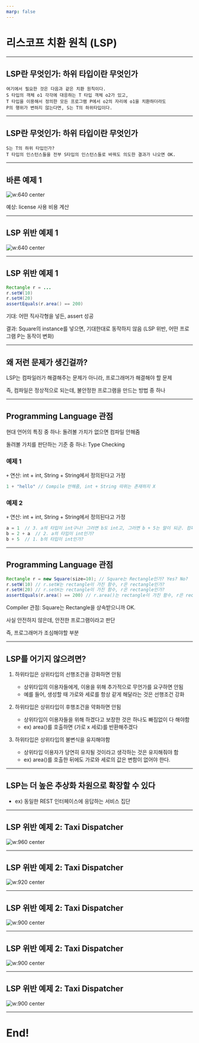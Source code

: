 ```yaml
---
marp: false
---
```


# 리스코프 치환 원칙 (LSP)

---

## LSP란 무엇인가: 하위 타입이란 무엇인가

```
여기에서 필요한 것은 다음과 같은 치환 원칙이다. 
S 타입의 객체 o1 각각에 대응하는 T 타입 객체 o2가 있고, 
T 타입을 이용해서 정의한 모든 프로그램 P에서 o2의 자리에 o1을 치환하더라도 
P의 행위가 변하지 않는다면, S는 T의 하위타입이다.
```

---

## LSP란 무엇인가: 하위 타입이란 무엇인가

```
S는 T의 하위 타입인가?
T 타입의 인스턴스들을 전부 S타입의 인스턴스들로 바꿔도 의도한 결과가 나오면 OK.
```

---

## 바른 예제 1
<style>
img[alt~="center"] {
  display: block;
  margin: 0 auto;
}
</style>
![w:640 center](./resources/license.png)

예상: license 사용 비용 계산


---

## LSP 위반 예제 1
<style>
img[alt~="center"] {
  display: block;
  margin: 0 auto;
}
</style>
![w:640 center](./resources/rectangle.png)

---

## LSP 위반 예제 1
```java
Rectangle r = ...
r.setW(10)
r.setH(20)
assertEquals(r.area() == 200)
```

기대: 어떤 직사각형을 넣든, assert 성공

결과: Square의 instance를 넣으면, 기대한대로 동작하지 않음 
(LSP 위반, 어떤 프로그램 P는 동작이 변화)

---

## 왜 저런 문제가 생긴걸까?

LSP는 컴파일러가 해결해주는 문제가 아니라, 프로그래머가 해결해야 할 문제

즉, 컴파일은 정상적으로 되는데, 불안정한 프로그램을 만드는 방법 중 하나

---

## Programming Language 관점

현대 언어의 특징 중 하나: 돌려볼 가치가 없으면 컴파일 안해줌

돌려볼 가치를 판단하는 기준 중 하나: Type Checking

### 예제 1
`+` 연산: int + int, String + String에서 정의된다고 가정
```kotlin
1 + "hello" // Compile 안해줌, int + String 따위는 존재하지 X
```

### 예제 2
`+` 연산: int + int, String + String에서 정의된다고 가정
```kotlin
a = 1  // 3. a의 타입이 int구나! 그러면 b도 int고, 그러면 b + 5는 말이 되군. 컴파일 해드림
b = 2 + a  // 2. a의 타입이 int인가? 
b + 5  // 1. b의 타입이 int인가?
```

--- 

## Programming Language 관점

```java
Rectangle r = new Square(size=10); // Square는 Rectangle인가? Yes? No?
r.setW(10) // r.setW는 rectangle이 가진 함수, r은 rectangle인가?
r.setH(20) // r.setH는 rectangle이 가진 함수, r은 rectangle인가?
assertEquals(r.area() == 200) // r.area()는 rectangle이 가진 함수, r은 rectangle인가? 
```

Compiler 관점: Square는 Rectangle을 상속받으니까 OK.

사실 안전하지 않은데, 안전한 프로그램이라고 판단

즉, 프로그래머가 조심해야할 부분

---

## LSP를 어기지 않으려면?

1. 하위타입은 상위타입의 선행조건을 강화하면 안됨
    * 상위타입의 이용자들에게, 이용을 위해 추가적으로 무언가를 요구하면 안됨
    * 예를 들어, 생성할 때 가로와 세로를 항상 같게 해달라는 것은 선행조건 강화

2. 하위타입은 상위타입이 후행조건을 약화하면 안됨
    * 상위타입이 이용자들을 위해 하겠다고 보장한 것은 하나도 빠짐없이 다 해야함
    * ex) area()를 호출하면 (가로 x 세로)를 반환해주겠다

3. 하위타입은 상위타입의 불변식을 유지해야함
    * 상위타입 이용자가 당연히 유지될 것이라고 생각하는 것은 유지해줘야 함
    * ex) area()를 호출한 뒤에도 가로와 세로의 값은 변함이 없어야 한다.

---

## LSP는 더 높은 추상화 차원으로 확장할 수 있다
    
* ex) 동일한 REST 인터페이스에 응답하는 서비스 집단  

---

## LSP 위반 예제 2: Taxi Dispatcher

<style>
img[alt~="center"] {
  display: block;
  margin: 0 auto;
}
</style>
![w:960 center](./resources/purple.png)

---

## LSP 위반 예제 2: Taxi Dispatcher

<style>
img[alt~="center"] {
  display: block;
  margin: 0 auto;
}
</style>
![w:920 center](./resources/acme.png)

---

## LSP 위반 예제 2: Taxi Dispatcher

<style>
img[alt~="center"] {
  display: block;
  margin: 0 auto;
}
</style>
![w:900 center](./resources/end1.png)

---

## LSP 위반 예제 2: Taxi Dispatcher

<style>
img[alt~="center"] {
  display: block;
  margin: 0 auto;
}
</style>
![w:900 center](./resources/end2.png)

---

## LSP 위반 예제 2: Taxi Dispatcher

<style>
img[alt~="center"] {
  display: block;
  margin: 0 auto;
}
</style>
![w:900 center](./resources/end3.png)

---

# End!


